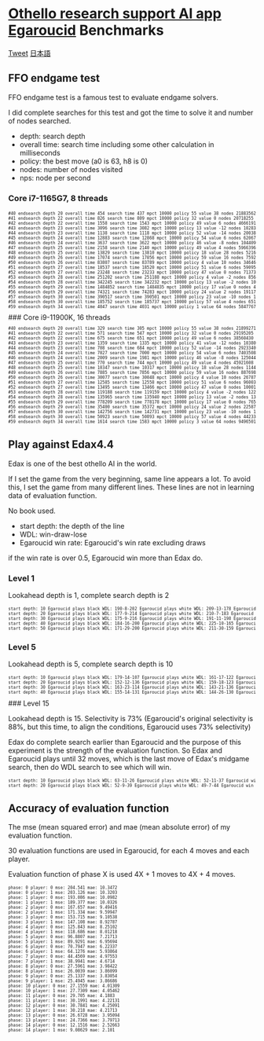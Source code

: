# [Othello research support AI app Egaroucid](https://www.egaroucid-app.nyanyan.dev/) Benchmarks

<a href="https://twitter.com/share?ref_src=twsrc%5Etfw" class="twitter-share-button" data-text="Othello research support AI app Egaroucid" data-url="https://www.egaroucid-app.nyanyan.dev/" data-hashtags="egaroucid" data-related="takuto_yamana,Nyanyan_Cube" data-show-count="false">Tweet</a><script async src="https://platform.twitter.com/widgets.js" charset="utf-8"></script> <a href=./../ja/>日本語</a>

## FFO endgame test

FFO endgame test is a famous test to evaluate endgame solvers.

I did complete searches for this test and got the time to solve it and number of nodes searched.

* depth: search depth
* overall time: search time including some other calculation in milliseconds
* policy: the best move (a0 is 63, h8 is 0)
* nodes: number of nodes visited
* nps: node per second

### Core i7-1165G7, 8 threads

<div style="font-size:60%"><pre>#40 endsearch depth 20 overall time 454 search time 437 mpct 10000 policy 55 value 38 nodes 21883562 nps 50076800
#41 endsearch depth 22 overall time 826 search time 809 mpct 10000 policy 32 value 0 nodes 20718255 nps 25609709
#42 endsearch depth 22 overall time 1558 search time 1543 mpct 10000 policy 49 value 6 nodes 46661916 nps 30241034
#43 endsearch depth 23 overall time 3096 search time 3082 mpct 10000 policy 13 value -12 nodes 102837142 nps 33367015
#44 endsearch depth 23 overall time 1138 search time 1118 mpct 10000 policy 52 value -14 nodes 20038331 nps 17923372
#45 endsearch depth 24 overall time 12883 search time 12868 mpct 10000 policy 54 value 6 nodes 620671228 nps 48233698
#46 endsearch depth 24 overall time 3637 search time 3622 mpct 10000 policy 46 value -8 nodes 104409194 nps 28826392
#47 endsearch depth 25 overall time 2158 search time 2140 mpct 10000 policy 49 value 4 nodes 59663965 nps 27880357
#48 endsearch depth 25 overall time 13829 search time 13810 mpct 10000 policy 18 value 28 nodes 521653685 nps 37773619
#49 endsearch depth 26 overall time 17074 search time 17056 mpct 10000 policy 59 value 16 nodes 759255959 nps 44515476
#50 endsearch depth 26 overall time 83807 search time 83789 mpct 10000 policy 4 value 10 nodes 3464616181 nps 41349296
#51 endsearch depth 27 overall time 18537 search time 18520 mpct 10000 policy 51 value 6 nodes 590955123 nps 31909023
#52 endsearch depth 27 overall time 23248 search time 23233 mpct 10000 policy 47 value 0 nodes 713734705 nps 30720729
#53 endsearch depth 28 overall time 251202 search time 251188 mpct 10000 policy 4 value -2 nodes 8562663481 nps 34088664
#54 endsearch depth 28 overall time 342245 search time 342232 mpct 10000 policy 13 value -2 nodes 10929039954 nps 31934593
#55 endsearch depth 29 overall time 1484852 search time 1484835 mpct 10000 policy 17 value 0 nodes 41169384044 nps 27726571
#56 endsearch depth 29 overall time 74321 search time 74283 mpct 10000 policy 24 value 2 nodes 1911766004 nps 25736251
#57 endsearch depth 30 overall time 390517 search time 390501 mpct 10000 policy 23 value -10 nodes 11861268107 nps 30374488
#58 endsearch depth 30 overall time 185752 search time 185737 mpct 10000 policy 57 value 4 nodes 6519574712 nps 35101109
#59 endsearch depth 34 overall time 4047 search time 4031 mpct 10000 policy 1 value 64 nodes 58477674 nps 14506989</pre></div>
### Core i9-11900K, 16 threads

<div style="font-size:60%"><pre>#40 endsearch depth 20 overall time 329 search time 305 mpct 10000 policy 55 value 38 nodes 21899271 nps 71800888
#41 endsearch depth 22 overall time 571 search time 547 mpct 10000 policy 32 value 0 nodes 29195205 nps 53373318
#42 endsearch depth 22 overall time 675 search time 651 mpct 10000 policy 49 value 6 nodes 38560430 nps 59232611
#43 endsearch depth 23 overall time 1359 search time 1335 mpct 10000 policy 41 value -12 nodes 103808885 nps 77759464
#44 endsearch depth 23 overall time 708 search time 684 mpct 10000 policy 52 value -14 nodes 29233404 nps 42738894
#45 endsearch depth 24 overall time 7027 search time 7000 mpct 10000 policy 54 value 6 nodes 740350828 nps 105764404
#46 endsearch depth 24 overall time 2009 search time 1981 mpct 10000 policy 46 value -8 nodes 125044941 nps 63122130
#47 endsearch depth 25 overall time 770 search time 744 mpct 10000 policy 49 value 4 nodes 45921608 nps 61722591
#48 endsearch depth 25 overall time 10347 search time 10317 mpct 10000 policy 18 value 28 nodes 1144183176 nps 110902701
#49 endsearch depth 26 overall time 7885 search time 7856 mpct 10000 policy 59 value 16 nodes 887698342 nps 112996224
#50 endsearch depth 26 overall time 30077 search time 30048 mpct 10000 policy 4 value 10 nodes 2678797208 nps 89150599
#51 endsearch depth 27 overall time 12585 search time 12558 mpct 10000 policy 51 value 6 nodes 960039193 nps 76448414
#52 endsearch depth 27 overall time 13495 search time 13466 mpct 10000 policy 47 value 0 nodes 1000193465 nps 74275468
#53 endsearch depth 28 overall time 119188 search time 119159 mpct 10000 policy 4 value -2 nodes 12209490563 nps 102463855
#54 endsearch depth 28 overall time 135965 search time 135940 mpct 10000 policy 13 value -2 nodes 13338877012 nps 98123267
#55 endsearch depth 29 overall time 778209 search time 778178 mpct 10000 policy 17 value 0 nodes 76506263895 nps 98314606
#56 endsearch depth 29 overall time 35400 search time 35372 mpct 10000 policy 24 value 2 nodes 2258792760 nps 63858214
#57 endsearch depth 30 overall time 142756 search time 142731 mpct 10000 policy 23 value -10 nodes 12676954794 nps 88817109
#58 endsearch depth 30 overall time 50923 search time 50893 mpct 10000 policy 57 value 4 nodes 4423383484 nps 86915361
#59 endsearch depth 34 overall time 1614 search time 1583 mpct 10000 policy 3 value 64 nodes 94965014 nps 59990533</pre></div>



## Play against Edax4.4

Edax is one of the best othello AI in the world.

If I set the game from the very beginning, same line appears a lot. To avoid this, I set the game from many different lines. These lines are not in learning data of evaluation function.

No book used.

* start depth: the depth of the line
* WDL: win-draw-lose
* Egaroucid win rate: Egaroucid's win rate excluding draws

if the win rate is over 0.5, Egaroucid win more than Edax do.

### Level 1

Lookahead depth is 1, complete search depth is 2

<div style="font-size:60%"><pre>start depth: 10 Egaroucid plays black WDL: 190-8-202 Egaroucid plays white WDL: 209-13-178 Egaroucid win rate: 0.5121951219512195 
start depth: 20 Egaroucid plays black WDL: 177-9-214 Egaroucid plays white WDL: 210-7-183 Egaroucid win rate: 0.49362244897959184 
start depth: 30 Egaroucid plays black WDL: 175-9-216 Egaroucid plays white WDL: 191-11-198 Egaroucid win rate: 0.46923076923076923
start depth: 40 Egaroucid plays black WDL: 184-16-200 Egaroucid plays white WDL: 225-10-165 Egaroucid win rate: 0.5284237726098191
start depth: 50 Egaroucid plays black WDL: 171-29-200 Egaroucid plays white WDL: 211-30-159 Egaroucid win rate: 0.5155195681511471</pre></div>

### Level 5

Lookahead depth is 5, complete search depth is 10

<div style="font-size:60%"><pre>start depth: 10 Egaroucid plays black WDL: 179-14-107 Egaroucid plays white WDL: 161-17-122 Egaroucid win rate: 0.5975395430579965
start depth: 20 Egaroucid plays black WDL: 152-12-136 Egaroucid plays white WDL: 159-18-123 Egaroucid win rate: 0.5456140350877193
start depth: 30 Egaroucid plays black WDL: 163-23-114 Egaroucid plays white WDL: 143-21-136 Egaroucid win rate: 0.5503597122302158
start depth: 40 Egaroucid plays black WDL: 155-14-131 Egaroucid plays white WDL: 144-26-130 Egaroucid win rate: 0.5339285714285714</pre></div>
### Level 15

Lookahead depth is 15. Selectivity is 73% (Egaroucid's original selectivity is 88%, but this time, to align the conditions, Egaroucid uses 73% selectivity)

Edax do complete search earlier than Egaroucid and the purpose of this experiment is the strength of the evaluation function. So Edax and Egaroucid plays until 32 moves, which is the last move of Edax's midgame search, then do WDL search to see which will win.

<div style="font-size:60%"><pre>start depth: 10 Egaroucid plays black WDL: 63-11-26 Egaroucid plays white WDL: 52-11-37 Egaroucid win rate: 0.6460674157303371
start depth: 20 Egaroucid plays black WDL: 52-9-39 Egaroucid plays white WDL: 49-7-44 Egaroucid win rate: 0.5489130434782609</pre></div>

## Accuracy of evaluation function

The mse (mean squared error) and mae (mean absolute error) of my evaluation function.

30 evaluation functions are used in Egaroucid, for each 4 moves and each player.

Evaluation function of phase X is used 4X + 1 moves to 4X + 4 moves.

<div style="font-size:60%"><pre>phase: 0 player: 0 mse: 204.541 mae: 10.3472
phase: 0 player: 1 mse: 203.126 mae: 10.3203
phase: 1 player: 0 mse: 193.086 mae: 10.0982
phase: 1 player: 1 mse: 189.377 mae: 10.0326
phase: 2 player: 0 mse: 167.657 mae: 9.49416
phase: 2 player: 1 mse: 171.334 mae: 9.59947
phase: 3 player: 0 mse: 153.715 mae: 9.10538
phase: 3 player: 1 mse: 147.108 mae: 8.92787
phase: 4 player: 0 mse: 125.843 mae: 8.25102
phase: 4 player: 1 mse: 118.686 mae: 8.01218
phase: 5 player: 0 mse: 96.8807 mae: 7.21713
phase: 5 player: 1 mse: 89.9291 mae: 6.95694
phase: 6 player: 0 mse: 70.7947 mae: 6.22337
phase: 6 player: 1 mse: 64.1276 mae: 5.93864
phase: 7 player: 0 mse: 44.4569 mae: 4.97553
phase: 7 player: 1 mse: 38.9941 mae: 4.6714
phase: 8 player: 0 mse: 27.5961 mae: 3.98422
phase: 8 player: 1 mse: 26.0039 mae: 3.86099
phase: 9 player: 0 mse: 25.1337 mae: 3.83054
phase: 9 player: 1 mse: 25.4945 mae: 3.86686
phase: 10 player: 0 mse: 27.1559 mae: 4.01309
phase: 10 player: 1 mse: 27.7309 mae: 4.05462
phase: 11 player: 0 mse: 29.705 mae: 4.1883
phase: 11 player: 1 mse: 30.1991 mae: 4.22131
phase: 12 player: 0 mse: 30.7841 mae: 4.25091
phase: 12 player: 1 mse: 30.218 mae: 4.21713
phase: 13 player: 0 mse: 26.6728 mae: 3.95094
phase: 13 player: 1 mse: 24.7366 mae: 3.79713
phase: 14 player: 0 mse: 12.1516 mae: 2.52663
phase: 14 player: 1 mse: 9.08629 mae: 2.101</pre></div>
